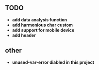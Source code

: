 ## TODO
- **add data analysis function**
- **add harmonious char custom**
- **add support for mobile device**
- **add header**

## other
- **unused-var-error diabled in this project**